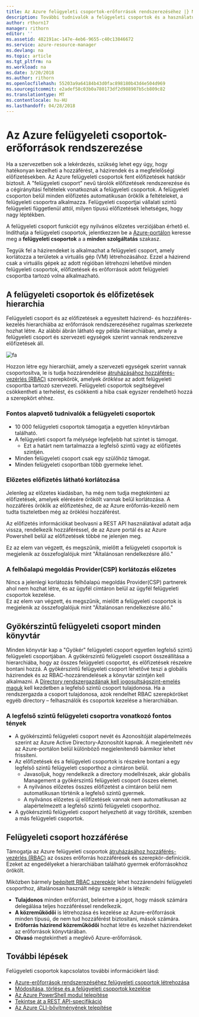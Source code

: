 ```yaml
---
title: Az Azure felügyeleti csoportok-erőforrások rendszerezéséhez |} Microsoft Docs
description: További tudnivalók a felügyeleti csoportok és a használatukat.
author: rthorn17
manager: rithorn
editor: ''
ms.assetid: 482191ac-147e-4eb6-9655-c40c13846672
ms.service: azure-resource-manager
ms.devlang: na
ms.topic: article
ms.tgt_pltfrm: na
ms.workload: na
ms.date: 3/20/2018
ms.author: rithorn
ms.openlocfilehash: 55203a9a64184b43d0fac898180b43d4e504d969
ms.sourcegitcommit: e2adef58c03b0a780173df2d988907b5cb809c82
ms.translationtype: MT
ms.contentlocale: hu-HU
ms.lasthandoff: 04/28/2018
---
```

# <a name="organize-your-resources-with-azure-management-groups"></a>Az Azure felügyeleti csoportok-erőforrások rendszerezése 

Ha a szervezetben sok a lekérdezés, szükség lehet egy úgy, hogy hatékonyan kezelheti a hozzáférést, a házirendek és a megfelelőségi előfizetésekben. Az Azure felügyeleti csoportok fent előfizetések hatókör biztosít. A "felügyeleti csoport" nevű tárolók előfizetések rendszerezése és a cégirányítási feltételek vonatkoznak a felügyeleti csoportok. A felügyeleti csoporton belül minden előfizetés automatikusan öröklik a feltételeket, a felügyeleti csoportra alkalmazza. Felügyeleti csoportjai vállalati szintű felügyeleti függetlenül attól, milyen típusú előfizetések lehetséges, hogy nagy léptékben.

A felügyeleti csoport funkciót egy nyilvános előzetes verziójában érhető el. Indíthatja a felügyeleti csoportok, jelentkezzen be a [Azure-portálon](https://portal.azure.com) keresse meg a **felügyeleti csoportok** a a **minden szolgáltatás** szakasz. 

Tegyük fel a házirendeket is alkalmazhat a felügyeleti csoport, amely korlátozza a területek a virtuális gép (VM) létrehozásához. Ezzel a házirend csak a virtuális gépek az adott régióban létrehozni lehetővé minden felügyeleti csoportok, előfizetések és erőforrások adott felügyeleti csoportba tartozó volna alkalmazható.

## <a name="hierarchy-of-management-groups-and-subscriptions"></a>A felügyeleti csoportok és előfizetések hierarchia 

Felügyeleti csoport és az előfizetések a egyesített házirend- és hozzáférés-kezelés hierarchiába az erőforrások rendszerezéséhez rugalmas szerkezete hozhat létre. Az alábbi ábrán látható egy példa hierarchiában, amely a felügyeleti csoport és szervezeti egységek szerint vannak rendszerezve előfizetések áll.    

![fa](media/management-groups/MG_overview.png)

Hozzon létre egy hierarchiát, amely a szervezeti egységek szerint vannak csoportosítva, le is tudja hozzárendelése [átruházásához hozzáférés-vezérlés (RBAC)](../role-based-access-control/overview.md) szerepkörök, amelyek *öröklése* az adott felügyeleti csoportba tartozó szervezeti. Felügyeleti csoportok segítségével csökkentheti a terhelést, és csökkenti a hiba csak egyszer rendelhető hozzá a szerepkört ehhez. 

### <a name="important-facts-about-management-groups"></a>Fontos alapvető tudnivalók a felügyeleti csoportok
- 10 000 felügyeleti csoportok támogatja a egyetlen könyvtárban található. 
- A felügyeleti csoport fa mélysége legfeljebb hat szintet is támogat.
    - Ezt a határt nem tartalmazza a legfelső szintű vagy az előfizetés szintjén.
- Minden felügyeleti csoport csak egy szülőhöz támogat.
- Minden felügyeleti csoportban több gyermeke lehet. 

### <a name="preview-subscription-visibility-limitation"></a>Előzetes előfizetés látható korlátozása 
Jelenleg az előzetes kiadásban, ha még nem tudja megtekinteni az előfizetések, amelyek elérésére örökölt vannak belül korlátozása. A hozzáférés öröklik az előfizetéshez, de az Azure erőforrás-kezelő nem tudta tiszteletben még az öröklési hozzáférést.  

Az előfizetés információkat beolvasni a REST API használatával adatait adja vissza, rendelkezik hozzáféréssel, de az Azure portál és az Azure Powershell belül az előfizetések többé ne jelenjen meg. 

Ez az elem van végzett, és megszűnik, mielőtt a felügyeleti csoportok is megjelenik az összefoglalójuk mint "Általánosan rendelkezésre álló."  

### <a name="cloud-solution-providercsp-limitation-during-preview"></a>A felhőalapú megoldás Provider(CSP) korlátozás előzetes 
Nincs a jelenlegi korlátozás felhőalapú megoldás Provider(CSP) partnerek ahol nem hozhat létre, és az ügyfél címtáron belül az ügyfél felügyeleti csoportok kezelése.  
Ez az elem van végzett, és megszűnik, mielőtt a felügyeleti csoportok is megjelenik az összefoglalójuk mint "Általánosan rendelkezésre álló."


## <a name="root-management-group-for-each-directory"></a>Gyökérszintű felügyeleti csoport minden könyvtár

Minden könyvtár kap a "Gyökér" felügyeleti csoport egyetlen legfelső szintű felügyeleti csoportjában. A gyökérszintű felügyeleti csoport összeállítása a hierarchiába, hogy az összes felügyeleti csoportot, és előfizetések részekre bontani hozzá. A gyökérszintű felügyeleti csoport lehetővé teszi a globális házirendek és az RBAC-hozzárendelések a könyvtár szintjén kell alkalmazni. A [Directory rendszergazdának kell jogosultságszint-emelés maguk](../role-based-access-control/elevate-access-global-admin.md) kell kezdetben a legfelső szintű csoport tulajdonosa. Ha a rendszergazda a csoport tulajdonosa, azok rendelhet RBAC szerepköröket egyéb directory – felhasználók és csoportok kezelése a hierarchiában.  

### <a name="important-facts-about-the-root-management-group"></a>A legfelső szintű felügyeleti csoportra vonatkozó fontos tények
- A gyökérszintű felügyeleti csoport nevét és Azonosítóját alapértelmezés szerint az Azure Active Directory-Azonosítót kapnak. A megjelenített név az Azure-portálon belül különböző megjelenítendő bármikor lehet frissíteni. 
- Az előfizetések és a felügyeleti csoportok is részekre bontani a egy legfelső szintű felügyeleti csoporthoz a címtáron belül.  
    - Javasoljuk, hogy rendelkezik a directory modellrészek, akár globális Management a gyökérszintű felügyeleti csoport összes elemet.  
    - A nyilvános előzetes összes előfizetést a címtáron belül nem automatikusan történik a legfelső szintű gyermek.   
    - A nyilvános előzetes új előfizetések vannak nem automatikusan az alapértelmezett a legfelső szintű felügyeleti csoporthoz. 
- A gyökérszintű felügyeleti csoport helyezhető át vagy törölték, szemben a más felügyeleti csoportok. 
  
## <a name="management-group-access"></a>Felügyeleti csoport hozzáférése

Támogatja az Azure felügyeleti csoportok [átruházásához hozzáférés-vezérlés (RBAC)](../role-based-access-control/overview.md) az összes erőforrás hozzáférések és szerepkör-definíciók. Ezeket az engedélyeket a hierarchiában található gyermek erőforrásokhoz örökölt.   

Miközben bármely [beépített RBAC szerepkör](../role-based-access-control/overview.md#built-in-roles) lehet hozzárendelni felügyeleti csoporthoz, általánosan használt négy szerepkör is létezik: 
- **Tulajdonos** minden erőforrást, beleértve a jogot, hogy mások számára delegálása teljes hozzáféréssel rendelkezik. 
- **A közreműködői** is létrehozása és kezelése az Azure-erőforrások minden típusú, de nem tud hozzáférést biztosítani, mások számára.
- **Erőforrás házirend közreműködői** hozhat létre és kezelhet házirendeket az erőforrások könyvtárában.     
- **Olvasó** megtekintheti a meglévő Azure-erőforrások. 


## <a name="next-steps"></a>További lépések 
Felügyeleti csoportok kapcsolatos további információkért lásd: 
- [Azure-erőforrások rendszerezéséhez felügyeleti csoportok létrehozása](management-groups-create.md)
- [Módosítása, törlése és a felügyeleti csoportok kezelése](management-groups-manage.md)
- [Az Azure PowerShell modul telepítése](https://www.powershellgallery.com/packages/AzureRM.ManagementGroups/0.0.1-preview)
- [Tekintse át a REST API-specifikáció](https://github.com/Azure/azure-rest-api-specs/tree/master/specification/managementgroups/resource-manager/Microsoft.Management/preview/2018-01-01-preview)
- [Az Azure CLI-bővítményének telepítése](https://docs.microsoft.com/cli/azure/extension?view=azure-cli-latest#az_extension_list_available)

